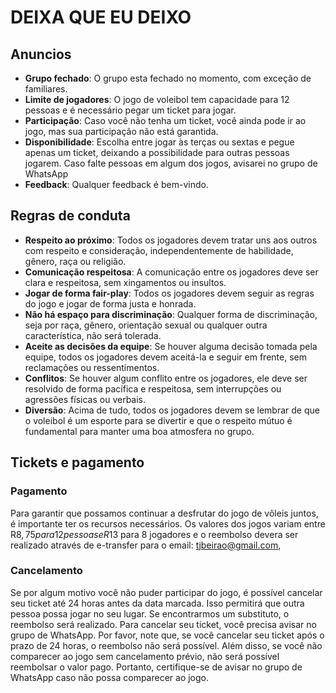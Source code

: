 # DEIXA QUE EU DEIXO

## Anuncios
* **Grupo fechado**: O grupo esta fechado no momento, com exceção de familiares.
* **Limite de jogadores**: O jogo de voleibol tem capacidade para 12 pessoas e é necessário pegar um ticket para jogar.
* **Participação**: Caso você não tenha um ticket, você ainda pode ir ao jogo, mas sua participação não está garantida.
* **Disponibilidade**: Escolha entre jogar às terças ou sextas e pegue apenas um ticket, deixando a possibilidade para outras pessoas jogarem. Caso falte pessoas em algum dos jogos, avisarei no grupo de WhatsApp
* **Feedback**: Qualquer feedback é bem-vindo.

## Regras de conduta
* **Respeito ao próximo**: Todos os jogadores devem tratar uns aos outros com respeito e consideração, independentemente de habilidade, gênero, raça ou religião.
* **Comunicação respeitosa**: A comunicação entre os jogadores deve ser clara e respeitosa, sem xingamentos ou insultos.
* **Jogar de forma fair-play**: Todos os jogadores devem seguir as regras do jogo e jogar de forma justa e honrada.
* **Não há espaço para discriminação**: Qualquer forma de discriminação, seja por raça, gênero, orientação sexual ou qualquer outra característica, não será tolerada.
* **Aceite as decisões da equipe**: Se houver alguma decisão tomada pela equipe, todos os jogadores devem aceitá-la e seguir em frente, sem reclamações ou ressentimentos.
* **Conflitos**: Se houver algum conflito entre os jogadores, ele deve ser resolvido de forma pacífica e respeitosa, sem interrupções ou agressões físicas ou verbais.
* **Diversão**: Acima de tudo, todos os jogadores devem se lembrar de que o voleibol é um esporte para se divertir e que o respeito mútuo é fundamental para manter uma boa atmosfera no grupo.

## Tickets e pagamento
### Pagamento
Para garantir que possamos continuar a desfrutar do jogo de vôleis juntos, é importante ter os recursos necessários. Os valores dos jogos variam entre R$8,75 para 12 pessoas e R$13 para 8 jogadores e o reembolso devera ser realizado através de e-transfer para o email: tjbeirao@gmail.com,

### Cancelamento
Se por algum motivo você não puder participar do jogo, é possível cancelar seu ticket até 24 horas antes da data marcada. Isso permitirá que outra pessoa possa jogar no seu lugar. Se encontrarmos um substituto, o reembolso será realizado. Para cancelar seu ticket, você precisa avisar no grupo de WhatsApp. Por favor, note que, se você cancelar seu ticket após o prazo de 24 horas, o reembolso não será possível. Além disso, se você não comparecer ao jogo sem cancelamento prévio, não será possível reembolsar o valor pago. Portanto, certifique-se de avisar no grupo de WhatsApp caso não possa comparecer ao jogo.
